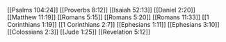 [[Psalms 104:24]]
[[Proverbs 8:12]]
[[Isaiah 52:13]]
[[Daniel 2:20]]
[[Matthew 11:19]]
[[Romans 5:15]]
[[Romans 5:20]]
[[Romans 11:33]]
[[1 Corinthians 1:19]]
[[1 Corinthians 2:7]]
[[Ephesians 1:11]]
[[Ephesians 3:10]]
[[Colossians 2:3]]
[[Jude 1:25]]
[[Revelation 5:12]]
